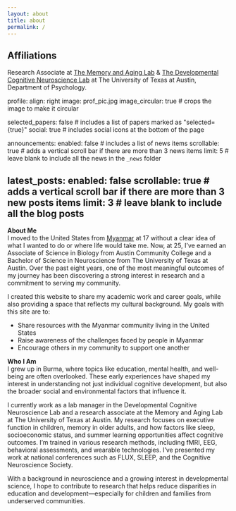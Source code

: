 ```yaml
---
layout: about
title: about
permalink: /
---
```


## Affiliations
Research Associate at [The Memory and Aging Lab](https://duartelab.la.utexas.edu/) & [The Developmental Cognitive Neuroscience Lab](https://labs.la.utexas.edu/church-lang/) at The University of Texas at Austin, Department of Psychology.

profile:
  align: right
  image: prof_pic.jpg
  image_circular: true # crops the image to make it circular

selected_papers: false # includes a list of papers marked as "selected={true}"
social: true # includes social icons at the bottom of the page

announcements:
  enabled: false # includes a list of news items
  scrollable: true # adds a vertical scroll bar if there are more than 3 news items
  limit: 5 # leave blank to include all the news in the `_news` folder

latest_posts:
  enabled: false
  scrollable: true # adds a vertical scroll bar if there are more than 3 new posts items
  limit: 3 # leave blank to include all the blog posts
---

**About Me**  
I moved to the United States from [Myanmar](https://chuu-n.github.io/blog/) at 17 without a clear idea of what I wanted to do or where life would take me. Now, at 25, I’ve earned an Associate of Science in Biology from Austin Community College and a Bachelor of Science in Neuroscience from The University of Texas at Austin. Over the past eight years, one of the most meaningful outcomes of my journey has been discovering a strong interest in research and a commitment to serving my community.

I created this website to share my academic work and career goals, while also providing a space that reflects my cultural background. My goals with this site are to:

- Share resources with the Myanmar community living in the United States
- Raise awareness of the challenges faced by people in Myanmar
- Encourage others in my community to support one another

**Who I Am**  
I grew up in Burma, where topics like education, mental health, and well-being are often overlooked. These early experiences have shaped my interest in understanding not just individual cognitive development, but also the broader social and environmental factors that influence it.

I currently work as a lab manager in the Developmental Cognitive Neuroscience Lab and a research associate at the Memory and Aging Lab at The University of Texas at Austin. My research focuses on executive function in children, memory in older adults, and how factors like sleep, socioeconomic status, and summer learning opportunities affect cognitive outcomes. I’m trained in various research methods, including fMRI, EEG, behavioral assessments, and wearable technologies. I’ve presented my work at national conferences such as FLUX, SLEEP, and the Cognitive Neuroscience Society.

With a background in neuroscience and a growing interest in developmental science, I hope to contribute to research that helps reduce disparities in education and development—especially for children and families from underserved communities.

